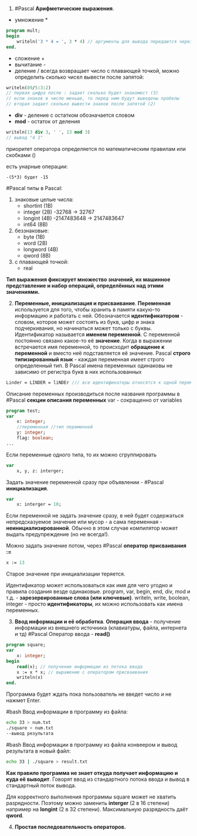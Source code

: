 1) #Pascal **Арифметические выражения**.
- умножение *
```Pascal
program mult;
begin
	writeln('3 * 4 = ', 3 * 4) // аргументы для вывода передаются через запятую
end.
```

- сложение +
- вычитание -
- деление / 
	всегда возвращает число с плавающей точкой, можно определить сколько чисел вывести после запятой:
```Pascal
writeln(89/5:3:2)
// первая цифра после : задает сколько будет знакомест (3)
// если знаков в числе меньше, то перед ним будут выведены пробелы 
// вторая задает сколько вывести знаков после запятой (2)
```

-  **div** - деление с остатком обозначается словом
-  **mod** - остаток от деления
```Pascal
writeln(13 div 3, ' ', 13 mod 3)
// вывод "4 1"
```

приоритет оператора определяется по математическим правилам или скобками ()

есть унарные операции:
```
-(5*3) будет -15
```

#Pascal типы в Pascal:
1) знаковые целые числа:
	- shortint (1B)
	- integer (2B)  -32768  -> 32767
	- longint (4B)  -2147483648 -> 2147483647
	- int64 (8B) 
2) беззнаковые:
	- byte (1B)
	- word (2B)
	-  longword (4B)
	-  qword (8B)
3) с плавающей точкой:
	-  real

**Тип выражения фиксирует множество значений, их машинное представление и набор операций, определённых над этими значениями.**

2) **Переменные, инициализация и присваивание**.
**Переменная** используется для того, чтобы хранить в памяти какую-то информацию и работать с ней. Обозначается **идентификатором** - словом, которое может состоять из букв, цифр и знака подчеркивания, но начинаться может только с буквы. Идентификатор называется **именем переменной**. С переменной постоянно связано какое-то её **значение**. Когда в выражении встречается имя переменной, то происходит **обращение к переменной** и вместо неё подставляется её значение.
Pascal **строго типизированный язык** - каждая переменная имеет строго определенный тип.
В Pascal имена переменных одинаковы не зависимо от регистра букв в них использованных
```Pascal
Linder = LINDER = liNDEr /// все идентификаторы относятся к одной переменной
```

Описание переменных производиться после названия программы в #Pascal **секции описания переменных**
var - сокращенно от variables
```Pascal
program test;
var
	x: integer;
	//переменная //тип переменной 
	y: integer;
	flag: boolean;
...
```

Если переменные одного типа, то их можно сгруппировать
```Pascal
var
	x, y, z: interger;
```

Задать значение переменной сразу при объявлении - #Pascal **инициализация**.
```Pascal
var
	x: interger = 10;
```

Если переменной не задать значение сразу, в ней будет содержаться непредсказуемое значение или мусор - а сама переменная - **неинициализированной**. Обычно в этом случае компилятор может выдать предупреждение (но не всегда!).

Можно задать значение потом, через #Pascal **оператор присваивания  :=**
```Pascal
x := 13
```
Старое значение при инициализации теряется.

Идентификатор может использоваться как имя для чего угодно и правила создания везде одинаковые.
program, var, begin, end, div, mod и т.д. - **зарезервированные слова (или ключевые)**.
writeln, write, boolean, integer - просто **идентификаторы**, их можно использовать как имена переменных.

3) **Ввод информации и её обработка**.
**Операция ввода** - получение информации из внешнего источника (клавиатуры, файла, интернета и тд)
#Pascal Оператор ввода - **read()**
```Pascal
program square;
var
	x: integer;
begin
	read(x); // получение информации из потока ввода
	x := x * x; // выражение с оператором присваивания
	writeln(x)
end.
```
Программа будет ждать пока пользователь не введет число и не нажмет Enter.

#bash Ввод информации в программу из файла:
```Bash
echo 33 > num.txt
./square < num.txt
--вывод результата
```

#bash  Ввод информации в программу из файла конвеером и вывод результата в новый файл:
```Bash
echo 33 | ./square > result.txt
```

**Как правило программа не знает откуда получает информацию и куда её выводит**.
Говорят ввод из стандартного потока ввода и вывод в стандартный поток вывода.

Для корректного выполнения программы square может не хватить разрядности. Поэтому можно заменить **interger** (2 в 16 степени) например на **longint** (2 в 32 степени). Максимальную разрядность даёт **qword**.

4) **Простая последовательность операторов.**







